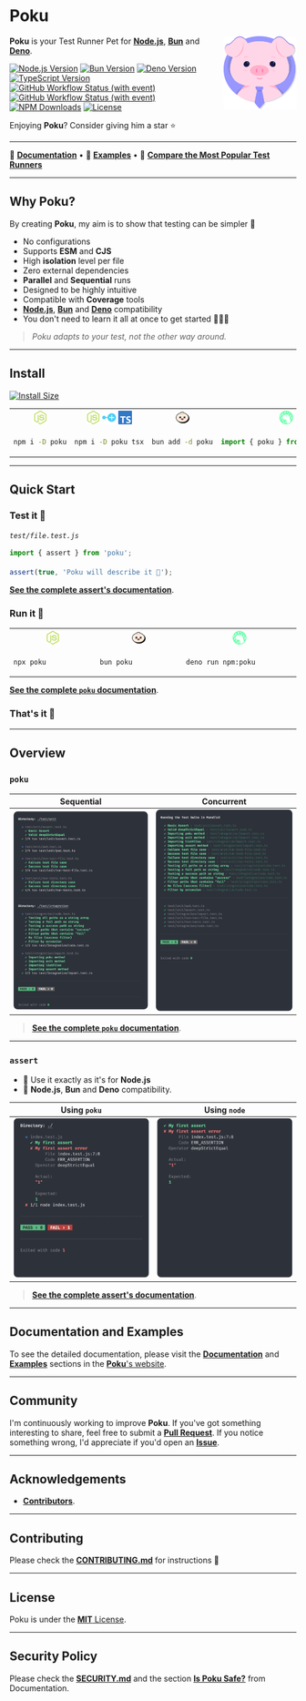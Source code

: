 [node-version-url]: https://github.com/nodejs/node
[node-version-image]: https://img.shields.io/badge/Node.js->=6.0.0-badc58
[bun-version-url]: https://github.com/oven-sh/bun
[bun-version-image]: https://img.shields.io/badge/Bun->=0.5.3-f471b5
[deno-version-url]: https://github.com/denoland/deno
[deno-version-image]: https://img.shields.io/badge/Deno->=1.30.0-70ffaf
[typescript-url]: https://github.com/microsoft/TypeScript
[typescript-version-image]: https://img.shields.io/badge/TypeScript->=5.0.2-3077c6
[ci-url]: https://github.com/wellwelwel/poku/actions/workflows/ci.yml?query=branch%3Amain
[ci-image]: https://img.shields.io/github/actions/workflow/status/wellwelwel/poku/ci.yml?event=push&style=flat&label=CI&branch=main
[ql-url]: https://github.com/wellwelwel/poku/actions/workflows/codeql.yml?query=branch%3Amain
[ql-image]: https://img.shields.io/github/actions/workflow/status/wellwelwel/poku/codeql.yml?event=push&style=flat&label=Code%20QL&branch=main
[license-url]: https://github.com/wellwelwel/poku/blob/main/LICENSE
[license-image]: https://img.shields.io/npm/l/poku.svg?maxAge=2592000&color=9c88ff&label=License
[downloads-image]: https://img.shields.io/npm/dt/poku.svg?&color=FFC312&label=Downloads
[downloads-url]: https://npmjs.org/package/poku

# Poku

<img align="right" width="128" height="128" alt="Logo" src=".github/assets/readme/poku.svg">

**Poku** is your Test Runner Pet for [**Node.js**][node-version-url], [**Bun**][bun-version-url] and [**Deno**][deno-version-url].

[![Node.js Version][node-version-image]][node-version-url]
[![Bun Version][bun-version-image]][bun-version-url]
[![Deno Version][deno-version-image]][deno-version-url]
[![TypeScript Version][typescript-version-image]][typescript-url]
[![GitHub Workflow Status (with event)][ci-image]][ci-url]
[![GitHub Workflow Status (with event)][ql-image]][ql-url]
[![NPM Downloads][downloads-image]][downloads-url]
[![License][license-image]][license-url]

Enjoying **Poku**? Consider giving him a star ⭐️

---

🐷 [**Documentation**](https://poku.dev) • 🧪 [**Examples**](https://poku.dev/docs/category/examples) • 🔬 [**Compare the Most Popular Test Runners**](https://poku.dev/docs/comparing)

---

## Why Poku?

By creating **Poku**, my aim is to show that testing can be simpler 🌱

- No configurations
- Supports **ESM** and **CJS**
- High **isolation** level per file
- Zero external dependencies
- **Parallel** and **Sequential** runs
- Designed to be highly intuitive
- Compatible with **Coverage** tools
- [**Node.js**][node-version-url], [**Bun**][bun-version-url] and [**Deno**][deno-version-url] compatibility
- You don't need to learn it all at once to get started 🧑🏻‍🎓

> _Poku adapts to your test, not the other way around._

---

## Install

[![Install Size](https://packagephobia.com/badge?p=poku)](https://packagephobia.com/result?p=poku)

<table>
<tr>
<th><img src=".github/assets/readme/node-js.svg" width="24" /></th>
<th><img src=".github/assets/readme/node-js.svg" width="24" /> <img src=".github/assets/readme/plus.svg" width="24" /> <img src=".github/assets/readme/typescript.svg" width="24" /></th>
<th><img src=".github/assets/readme/bun.svg" width="24" /></th>
<th><img src=".github/assets/readme/deno.svg" width="24" /></th>
</tr>
<tr>
<td width="400">

```bash
npm i -D poku
```

</td>
<td width="400">

```bash
npm i -D poku tsx
```

</td>
<td width="400">

```bash
bun add -d poku
```

</td>
<td width="400">

```ts
import { poku } from 'npm:poku';
```

</td>
</tr>
</table>

---

## Quick Start

### Test it 🔬

_`test/file.test.js`_

```ts
import { assert } from 'poku';

assert(true, 'Poku will describe it 📝');
```

[**See the complete assert's documentation**](https://poku.dev/docs/documentation/assert).

### Run it 🚀

<table>
<tr>
<th><img src=".github/assets/readme/node-js.svg" width="24" /></th>
<th><img src=".github/assets/readme/bun.svg" width="24" /></th>
<th><img src=".github/assets/readme/deno.svg" width="24" /></th>
</tr>
<tr>
<td width="400">

```bash
npx poku
```

</td>
<td width="400">

```bash
bun poku
```

</td>
<td width="400">

```bash
deno run npm:poku
```

</td>
</tr>
</table>

[**See the complete `poku` documentation**](https://poku.dev/docs/category/poku).

### That's it 🎉

---

## Overview

### `poku`

| Sequential                                         | Concurrent                                       |
| -------------------------------------------------- | ------------------------------------------------ |
| <img src=".github/assets/readme/sequential.png" /> | <img src=".github/assets/readme/parallel.png" /> |

> [**See the complete `poku` documentation**](https://poku.dev/docs/category/poku).

---

### `assert`

- 💚 Use it exactly as it's for **Node.js**
- 🐷 **Node.js**, **Bun** and **Deno** compatibility.

| Using `poku`                                        | Using `node`                                        |
| --------------------------------------------------- | --------------------------------------------------- |
| <img src=".github/assets/readme/assert-poku.png" /> | <img src=".github/assets/readme/assert-node.png" /> |

> [**See the complete assert's documentation**](https://poku.dev/docs/documentation/assert).

---

## Documentation and Examples

To see the detailed documentation, please visit the [**Documentation**](https://poku.dev/docs/category/documentation) and [**Examples**](https://poku.dev/docs/category/examples) sections in the [**Poku**'s website](https://poku.dev).

---

## Community

I'm continuously working to improve **Poku**. If you've got something interesting to share, feel free to submit a [**Pull Request**](https://github.com/wellwelwel/poku/compare). If you notice something wrong, I'd appreciate if you'd open an [**Issue**](https://github.com/wellwelwel/poku/issues/new).

---

## Acknowledgements

- [**Contributors**](https://github.com/wellwelwel/poku/graphs/contributors).

---

## Contributing

Please check the [**CONTRIBUTING.md**](./CONTRIBUTING.md) for instructions 🚀

---

## License

Poku is under the [**MIT** License](./LICENSE).

---

## Security Policy

Please check the [**SECURITY.md**](./SECURITY.md) and the section [**Is Poku Safe?**](https://poku.dev/docs/security) from Documentation.

